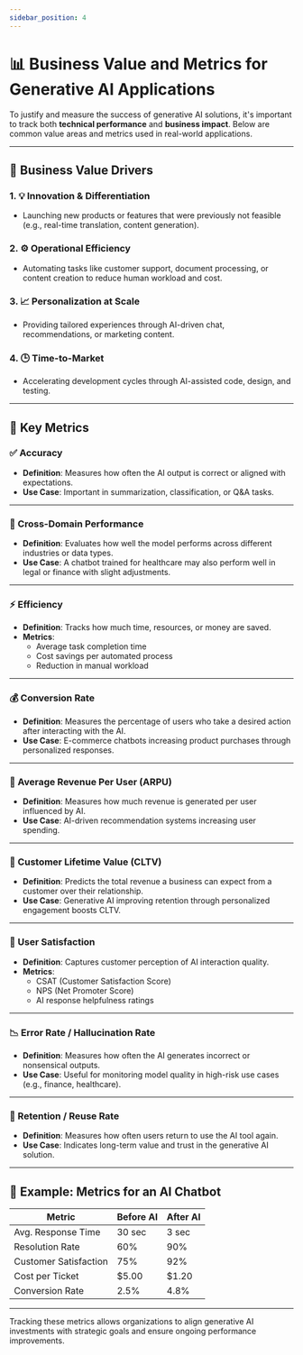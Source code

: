 ```yaml
---
sidebar_position: 4
---
```


# 📊 Business Value and Metrics for Generative AI Applications

To justify and measure the success of generative AI solutions, it's important to track both **technical performance** and **business impact**. Below are common value areas and metrics used in real-world applications.

---

## 💼 Business Value Drivers

### 1. 💡 Innovation & Differentiation
- Launching new products or features that were previously not feasible (e.g., real-time translation, content generation).

### 2. ⚙️ Operational Efficiency
- Automating tasks like customer support, document processing, or content creation to reduce human workload and cost.

### 3. 📈 Personalization at Scale
- Providing tailored experiences through AI-driven chat, recommendations, or marketing content.

### 4. 🕒 Time-to-Market
- Accelerating development cycles through AI-assisted code, design, and testing.

---

## 📏 Key Metrics

### ✅ Accuracy
- **Definition**: Measures how often the AI output is correct or aligned with expectations.
- **Use Case**: Important in summarization, classification, or Q&A tasks.

---

### 🔀 Cross-Domain Performance
- **Definition**: Evaluates how well the model performs across different industries or data types.
- **Use Case**: A chatbot trained for healthcare may also perform well in legal or finance with slight adjustments.

---

### ⚡ Efficiency
- **Definition**: Tracks how much time, resources, or money are saved.
- **Metrics**:
  - Average task completion time
  - Cost savings per automated process
  - Reduction in manual workload

---

### 💰 Conversion Rate
- **Definition**: Measures the percentage of users who take a desired action after interacting with the AI.
- **Use Case**: E-commerce chatbots increasing product purchases through personalized responses.

---

### 👤 Average Revenue Per User (ARPU)
- **Definition**: Measures how much revenue is generated per user influenced by AI.
- **Use Case**: AI-driven recommendation systems increasing user spending.

---

### 🤝 Customer Lifetime Value (CLTV)
- **Definition**: Predicts the total revenue a business can expect from a customer over their relationship.
- **Use Case**: Generative AI improving retention through personalized engagement boosts CLTV.

---

### 🎯 User Satisfaction
- **Definition**: Captures customer perception of AI interaction quality.
- **Metrics**:
  - CSAT (Customer Satisfaction Score)
  - NPS (Net Promoter Score)
  - AI response helpfulness ratings

---

### 📉 Error Rate / Hallucination Rate
- **Definition**: Measures how often the AI generates incorrect or nonsensical outputs.
- **Use Case**: Useful for monitoring model quality in high-risk use cases (e.g., finance, healthcare).

---

### 🔁 Retention / Reuse Rate
- **Definition**: Measures how often users return to use the AI tool again.
- **Use Case**: Indicates long-term value and trust in the generative AI solution.

---

## 🧪 Example: Metrics for an AI Chatbot
| Metric                     | Before AI | After AI |
|---------------------------|-----------|----------|
| Avg. Response Time        | 30 sec    | 3 sec    |
| Resolution Rate           | 60%       | 90%      |
| Customer Satisfaction     | 75%       | 92%      |
| Cost per Ticket           | $5.00     | $1.20    |
| Conversion Rate           | 2.5%      | 4.8%     |

---

Tracking these metrics allows organizations to align generative AI investments with strategic goals and ensure ongoing performance improvements.

